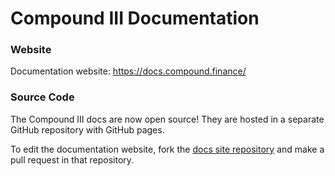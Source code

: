 # Compound III Documentation

### Website

Documentation website:
https://docs.compound.finance/


### Source Code

The Compound III docs are now open source! They are hosted in a separate GitHub repository with GitHub pages.

To edit the documentation website, fork the [docs site repository](https://github.com/compound-finance/compound-finance.github.io) and make a pull request in that repository.
